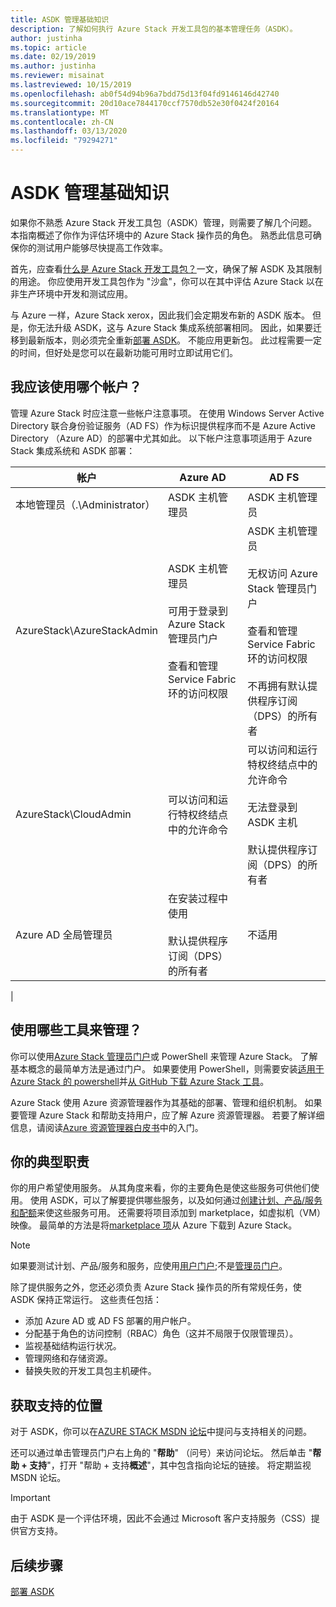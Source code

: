 ```yaml
---
title: ASDK 管理基础知识
description: 了解如何执行 Azure Stack 开发工具包的基本管理任务（ASDK）。
author: justinha
ms.topic: article
ms.date: 02/19/2019
ms.author: justinha
ms.reviewer: misainat
ms.lastreviewed: 10/15/2019
ms.openlocfilehash: ab0f54d94b96a7bdd75d13f04fd9146146d42740
ms.sourcegitcommit: 20d10ace7844170ccf7570db52e30f0424f20164
ms.translationtype: MT
ms.contentlocale: zh-CN
ms.lasthandoff: 03/13/2020
ms.locfileid: "79294271"
---
```

# <a name="asdk-admin-basics"></a>ASDK 管理基础知识
如果你不熟悉 Azure Stack 开发工具包（ASDK）管理，则需要了解几个问题。 本指南概述了你作为评估环境中的 Azure Stack 操作员的角色。 熟悉此信息可确保你的测试用户能够尽快提高工作效率。

首先，应查看[什么是 Azure Stack 开发工具包？](asdk-what-is.md)一文，确保了解 ASDK 及其限制的用途。 你应使用开发工具包作为 "沙盒"，你可以在其中评估 Azure Stack 以在非生产环境中开发和测试应用。 

与 Azure 一样，Azure Stack xerox，因此我们会定期发布新的 ASDK 版本。 但是，你无法升级 ASDK，这与 Azure Stack 集成系统部署相同。 因此，如果要迁移到最新版本，则必须完全重新[部署 ASDK](asdk-redeploy.md)。 不能应用更新包。 此过程需要一定的时间，但好处是您可以在最新功能可用时立即试用它们。 

## <a name="what-account-should-i-use"></a>我应该使用哪个帐户？
管理 Azure Stack 时应注意一些帐户注意事项。 在使用 Windows Server Active Directory 联合身份验证服务（AD FS）作为标识提供程序而不是 Azure Active Directory （Azure AD）的部署中尤其如此。 以下帐户注意事项适用于 Azure Stack 集成系统和 ASDK 部署：

|帐户|Azure AD|AD FS|
|-----|-----|-----|
|本地管理员（.\Administrator）|ASDK 主机管理员|ASDK 主机管理员|
|AzureStack\AzureStackAdmin|ASDK 主机管理员<br><br>可用于登录到 Azure Stack 管理员门户<br><br>查看和管理 Service Fabric 环的访问权限|ASDK 主机管理员<br><br>无权访问 Azure Stack 管理员门户<br><br>查看和管理 Service Fabric 环的访问权限<br><br>不再拥有默认提供程序订阅（DPS）的所有者|
|AzureStack\CloudAdmin|可以访问和运行特权终结点中的允许命令|可以访问和运行特权终结点中的允许命令<br><br>无法登录到 ASDK 主机<br><br>默认提供程序订阅（DPS）的所有者|
|Azure AD 全局管理员|在安装过程中使用<br><br>默认提供程序订阅（DPS）的所有者|不适用|
|

## <a name="what-tools-do-i-use-to-manage"></a>使用哪些工具来管理？
你可以使用[Azure Stack 管理员门户](https://adminportal.local.azurestack.external)或 PowerShell 来管理 Azure Stack。 了解基本概念的最简单方法是通过门户。 如果要使用 PowerShell，则需要安装[适用于 Azure Stack 的 powershell](asdk-post-deploy.md#install-azure-stack-powershell)并[从 GitHub 下载 Azure Stack 工具](asdk-post-deploy.md#download-the-azure-stack-tools)。

Azure Stack 使用 Azure 资源管理器作为其基础的部署、管理和组织机制。 如果要管理 Azure Stack 和帮助支持用户，应了解 Azure 资源管理器。 若要了解详细信息，请阅读[Azure 资源管理器白皮书](https://download.microsoft.com/download/E/A/4/EA4017B5-F2ED-449A-897E-BD92E42479CE/Getting_Started_With_Azure_Resource_Manager_white_paper_EN_US.pdf)中的入门。

## <a name="your-typical-responsibilities"></a>你的典型职责
你的用户希望使用服务。 从其角度来看，你的主要角色是使这些服务可供他们使用。 使用 ASDK，可以了解要提供哪些服务，以及如何通过[创建计划、产品/服务和配额](../operator/azure-stack-tutorial-tenant-vm.md)来使这些服务可用。 还需要将项目添加到 marketplace，如虚拟机（VM）映像。 最简单的方法是将[marketplace 项](../operator/azure-stack-create-and-publish-marketplace-item.md)从 Azure 下载到 Azure Stack。

> [!NOTE]
> 如果要测试计划、产品/服务和服务，应使用[用户门户](https://portal.local.azurestack.external);不是[管理员门户](https://adminportal.local.azurestack.external)。

除了提供服务之外，您还必须负责 Azure Stack 操作员的所有常规任务，使 ASDK 保持正常运行。 这些责任包括：
- 添加 Azure AD 或 AD FS 部署的用户帐户。
- 分配基于角色的访问控制（RBAC）角色（这并不局限于仅限管理员）。
- 监视基础结构运行状况。
- 管理网络和存储资源。
- 替换失败的开发工具包主机硬件。

## <a name="where-to-get-support"></a>获取支持的位置
对于 ASDK，你可以在[AZURE STACK MSDN 论坛](https://social.msdn.microsoft.com/Forums/azure/home?forum=azurestack)中提问与支持相关的问题。

还可以通过单击管理员门户右上角的 "**帮助**" （问号）来访问论坛。 然后单击 "**帮助 + 支持**"，打开 "帮助 + 支持**概述**"，其中包含指向论坛的链接。 将定期监视 MSDN 论坛。  

> [!IMPORTANT]
> 由于 ASDK 是一个评估环境，因此不会通过 Microsoft 客户支持服务（CSS）提供官方支持。

## <a name="next-steps"></a>后续步骤
[部署 ASDK](asdk-install.md)

